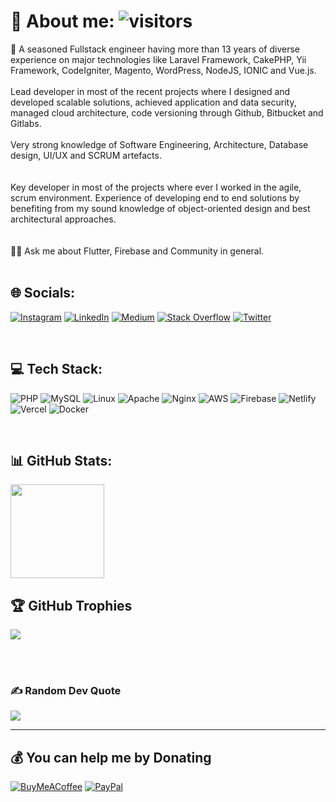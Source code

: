 # 💫 About me: ![visitors](https://visitor-badge.laobi.icu/badge?page_id=jwenjian.visitor-badge&format=true)

🔭 A seasoned Fullstack engineer having more than 13 years of diverse experience on major technologies like Laravel Framework, CakePHP, Yii Framework, CodeIgniter, Magento, WordPress, NodeJS, IONIC and Vue.js. 
<br><br>
Lead developer in most of the recent projects where I designed and developed scalable solutions, achieved application and data security, managed cloud architecture, code versioning through Github, Bitbucket and Gitlabs.
<br><br>
Very strong knowledge of Software Engineering, Architecture, Database design, UI/UX and SCRUM artefacts.
<br><br>
<br>
Key developer in most of the projects where ever I worked in the agile, scrum environment. Experience of developing end to end solutions by benefiting from my sound knowledge of object-oriented design and best architectural approaches.
<br><br>
<br>🤝💬 Ask me about Flutter, Firebase and Community in general.<br>
<br>

## 🌐 Socials:
[![Instagram](https://img.shields.io/badge/Instagram-%23E4405F.svg?logo=Instagram&logoColor=white)](https://instagram.com/tahiryasinraja) 
[![LinkedIn](https://img.shields.io/badge/LinkedIn-%230077B5.svg?logo=linkedin&logoColor=white)](https://linkedin.com/in/tahiryasin) 
[![Medium](https://img.shields.io/badge/Medium-12100E?logo=medium&logoColor=white)](https://medium.com/@tahir-yasin) 
[![Stack Overflow](https://img.shields.io/badge/-Stackoverflow-FE7A16?logo=stack-overflow&logoColor=white)](https://stackoverflow.com/users/1070732) 
[![Twitter](https://img.shields.io/badge/Twitter-%231DA1F2.svg?logo=Twitter&logoColor=white)](https://twitter.com/tahiryasin) 

<br>

## 💻 Tech Stack:
![PHP](https://img.shields.io/badge/PHP-777BB4?style=flat&logo=php&logoColor=white) 
![MySQL](https://img.shields.io/badge/MySQL-40b1f7?style=flat&logo=MYSQL&logoColor=ea8c10) 
![Linux](https://img.shields.io/badge/Linux-FCC624?style=FLAT&logo=linux&logoColor=black) 
![Apache](https://img.shields.io/badge/Apache-D22128?style=flat&logo=Apache&logoColor=white) 
![Nginx](https://img.shields.io/badge/Nginx-009639?style=flat&logo=nginx&logoColor=white) 
![AWS](https://img.shields.io/badge/Amazon_AWS-FF9900?style=flat&logo=amazonaws&logoColor=white) 
![Firebase](https://img.shields.io/badge/firebase-%23039BE5.svg?style=flat&logo=firebase) 
![Netlify](https://img.shields.io/badge/netlify-%23000000.svg?style=flat&logo=netlify&logoColor=#00C7B7) 
![Vercel](https://img.shields.io/badge/Vercel-000000?style=flat&logo=vercel&logoColor=white) 
![Docker](https://img.shields.io/badge/Docker-2CA5E0?style=flat&logo=docker&logoColor=white) 

<br>

## 📊 GitHub Stats:
<img src="https://github-profile-summary-cards.vercel.app/api/cards/profile-details?username=tahiryasin" height=150px>

<br>


## 🏆 GitHub Trophies
<img src="https://github-profile-trophy.vercel.app/?username=tahiryasin&theme=radical&no-frame=false&no-bg=false&margin-w=4"/>


<br><br>
### ✍️ Random Dev Quote
![](https://quotes-github-readme.vercel.app/api?type=horizontal)

---


## 💰 You can help me by Donating
[![BuyMeACoffee](https://img.shields.io/badge/Buy%20Me%20a%20Coffee-ffdd00?style=for-the-badge&logo=buy-me-a-coffee&logoColor=black)](https://buymeacoffee.com/tahiryasin) 
[![PayPal](https://img.shields.io/badge/PayPal-00457C?style=for-the-badge&logo=paypal&logoColor=white)](https://paypal.me/scriptbaker) 
